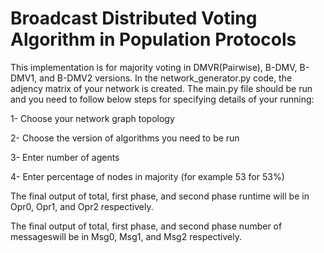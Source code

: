 # Broadcast Distributed Voting Algorithm in Population Protocols

This implementation is for majority voting in DMVR(Pairwise), B-DMV, B-DMV1, and B-DMV2 versions.
In the network_generator.py code, the adjency matrix of your network is created. 
The main.py file should be run and you need to follow below steps for specifying details of your running: 

1- Choose your network graph topology

2- Choose the version of algorithms you need to be run

3- Enter number of agents

4- Enter percentage of nodes in majority (for example 53 for 53%)

The final output of total, first phase, and second phase runtime will be in Opr0, Opr1, and Opr2 respectively.

The final output of total, first phase, and second phase number of messageswill be in Msg0, Msg1, and Msg2 respectively.

